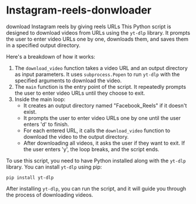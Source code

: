 # Instagram-reels-donwloader
 download Instagram reels by giving reels URLs
This Python script is designed to download videos from URLs using the `yt-dlp` library. It prompts the user to enter video URLs one by one, downloads them, and saves them in a specified output directory.

Here's a breakdown of how it works:

1. The `download_video` function takes a video URL and an output directory as input parameters. It uses `subprocess.Popen` to run `yt-dlp` with the specified arguments to download the video.
2. The `main` function is the entry point of the script. It repeatedly prompts the user to enter video URLs until they choose to exit.
3. Inside the main loop:
   - It creates an output directory named "Facebook_Reels" if it doesn't exist.
   - It prompts the user to enter video URLs one by one until the user enters 'd' to finish.
   - For each entered URL, it calls the `download_video` function to download the video to the output directory.
   - After downloading all videos, it asks the user if they want to exit. If the user enters 'y', the loop breaks, and the script ends.

To use this script, you need to have Python installed along with the `yt-dlp` library. You can install `yt-dlp` using pip:

```
pip install yt-dlp
```

After installing `yt-dlp`, you can run the script, and it will guide you through the process of downloading videos.

